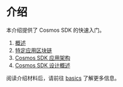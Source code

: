 # 介绍

本介绍提供了 Cosmos SDK 的快速入门。

1. [概述](./overview.md)
2. [特定应用区块链](./why-app-specific.md)
3. [Cosmos SDK 应用架构](./sdk-app-architecture.md)
4. [Cosmos SDK 设计概述](./sdk-design.md)

阅读介绍材料后，请前往 [basics](../basics/README.md) 了解更多信息。 
